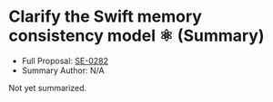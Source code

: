 # Clarify the Swift memory consistency model ⚛︎ (Summary)

* Full Proposal: [SE-0282](https://github.com/apple/swift-evolution/blob/main/proposals/0282-atomics.md)
* Summary Author: N/A

Not yet summarized.
